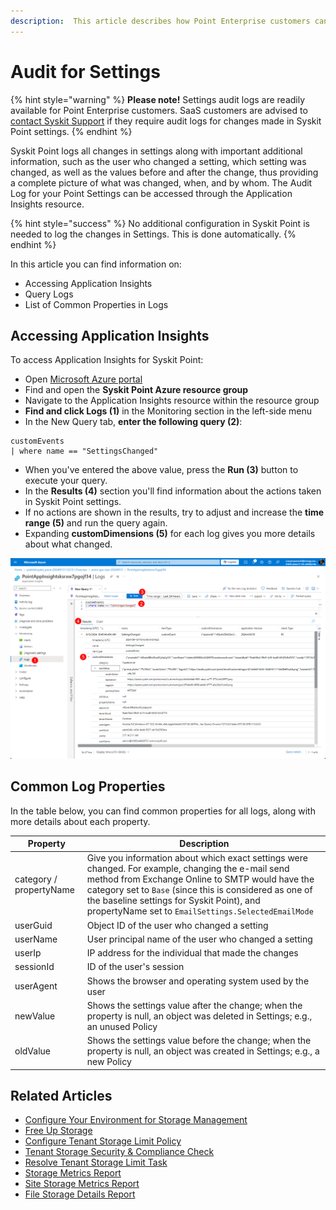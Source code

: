 ```yaml
---
description:  This article describes how Point Enterprise customers can access the audit log for all changes made in Syskit Point settings. 
---
```


# Audit for Settings

{% hint style="warning" %}
**Please note!** Settings audit logs are readily available for Point Enterprise customers. SaaS customers are advised to [contact Syskit Support]() if they require audit logs for changes made in Syskit Point settings.
{% endhint %}

Syskit Point logs all changes in settings along with important additional information, such as the user who changed a setting, which setting was changed, as well as the values before and after the change, thus providing a complete picture of what was changed, when, and by whom. The Audit Log for your Point Settings can be accessed through the Application Insights resource.

{% hint style="success" %}
No additional configuration in Syskit Point is needed to log the changes in Settings. This is done automatically. 
{% endhint %}

In this article you can find information on:

* Accessing Application Insights
* Query Logs 
* List of Common Properties in Logs

## Accessing Application Insights

To access Application Insights for Syskit Point:
* Open [Microsoft Azure portal](https://portal.azure.com/#home)
* Find and open the **Syskit Point Azure resource group**
* Navigate to the Application Insights resource within the resource group
* **Find and click Logs (1)** in the Monitoring section in the left-side menu
* In the New Query tab, **enter the following query (2)**:

```
customEvents
| where name == "SettingsChanged"
```

* When you've entered the above value, press the **Run (3)** button to execute your query. 
* In the **Results (4)** section you'll find information about the actions taken in Syskit Point settings.
* If no actions are shown in the results, try to adjust and increase the **time range (5)** and run the query again. 
* Expanding **customDimensions (5)** for each log gives you more details about what changed.

![Application Insights - Run Query](../.gitbook/assets/settings-audit-run-query.png)

## Common Log Properties

In the table below, you can find common properties for all logs, along with more details about each property.

| Property | Description |
| --- | --- |
| category / propertyName | Give you information about which exact settings were changed. For example, changing the e-mail send method from Exchange Online to SMTP would have the category set to  `Base` (since this is considered as one of the baseline settings for Syskit Point), and propertyName set to `EmailSettings.SelectedEmailMode` | 
| userGuid | Object ID of the user who changed a setting |
| userName | User principal name of the user who changed a setting |
| userIp | IP address for the individual that made the changes |
| sessionId | ID of the user's session | 
| userAgent | Shows the browser and operating system used by the user |
| newValue | Shows the settings value after the change; when the property is null, an object was deleted in Settings; e.g., an unused Policy |
| oldValue | Shows the settings value before the change; when the property is null, an object was created in Settings; e.g., a new Policy | 

## Related Articles

* [Configure Your Environment for Storage Management](../configuration/configure-point-for-storage-management.md)
* [Free Up Storage](../storage-management/free-up-storage.md)
* [Configure Tenant Storage Limit Policy](../governance-and-automation/automated-workflows/tenant-storage-admin.md)
* [Tenant Storage Security & Compliance Check](../governance-and-automation/security-compliance-checks/tenant-storage.md)
* [Resolve Tenant Storage Limit Task](../point-collaborators/resolve-governance-tasks/tenant-storage-limit.md)
* [Storage Metrics Report](../storage-management/storage-reports.md)
* [Site Storage Metrics Report](../storage-management/storage-reports.md#site-storage-metrics)
* [File Storage Details Report](../storage-management/storage-reports.md#file-storage-details)
